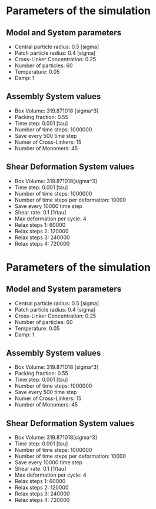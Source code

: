 # Parameters of the simulation


## Model and System parameters

- Central particle radius: 0.5 [sigma]
- Patch particle radius: 0.4 [sigma]
- Cross-Linker Concentration: 0.25
- Number of particles: 60
- Temperature: 0.05
- Damp: 1

 ## Assembly System values 

- Box Volume: 319.871018 [sigma^3]
- Packing fraction: 0.55
- Time step: 0.001 [tau]
- Number of time steps: 1000000
- Save every 500 time step
- Numer of Cross-Linkers: 15
- Number of Monomers: 45

 ## Shear Deformation System values 

- Box Volume: 319.871018[sigma^3]
- Time step: 0.001 [tau]
- Number of time steps: 1000000
- Number of time steps per deformation: 10000
- Save every 10000 time step
- Shear rate: 0.1 [1/tau]
- Max deformation per cycle: 4
- Relax steps 1: 60000
- Relax steps 2: 120000
- Relax steps 3: 240000
- Relax steps 4: 720000
# Parameters of the simulation


## Model and System parameters

- Central particle radius: 0.5 [sigma]
- Patch particle radius: 0.4 [sigma]
- Cross-Linker Concentration: 0.25
- Number of particles: 60
- Temperature: 0.05
- Damp: 1

 ## Assembly System values 

- Box Volume: 319.871018 [sigma^3]
- Packing fraction: 0.55
- Time step: 0.001 [tau]
- Number of time steps: 1000000
- Save every 500 time step
- Numer of Cross-Linkers: 15
- Number of Monomers: 45

 ## Shear Deformation System values 

- Box Volume: 319.871018[sigma^3]
- Time step: 0.001 [tau]
- Number of time steps: 1000000
- Number of time steps per deformation: 10000
- Save every 10000 time step
- Shear rate: 0.1 [1/tau]
- Max deformation per cycle: 4
- Relax steps 1: 60000
- Relax steps 2: 120000
- Relax steps 3: 240000
- Relax steps 4: 720000
